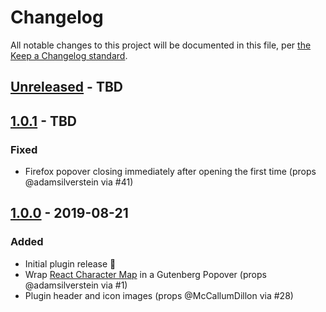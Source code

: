# Changelog

All notable changes to this project will be documented in this file, per [the Keep a Changelog standard](http://keepachangelog.com/).

## [Unreleased] - TBD

## [1.0.1] - TBD
### Fixed
- Firefox popover closing immediately after opening the first time (props @adamsilverstein via #41)

## [1.0.0] - 2019-08-21
### Added
- Initial plugin release 🎉
- Wrap [React Character Map](https://github.com/Dayjo/react-character-map) in a Gutenberg Popover (props @adamsilverstein via #1)
- Plugin header and icon images (props @McCallumDillon via #28)

[Unreleased]: https://github.com/10up/insert-special-characters/compare/1.0.1...master
[1.0.1]: https://github.com/10up/insert-special-characters/compare/1.0.0...1.0.1
[1.0.0]: https://github.com/10up/insert-special-characters/releases/tag/1.0.0
